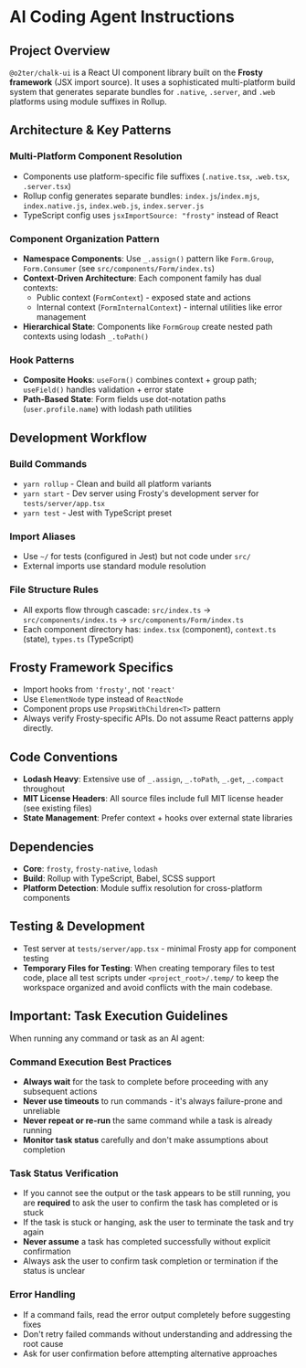 # AI Coding Agent Instructions

## Project Overview
`@o2ter/chalk-ui` is a React UI component library built on the **Frosty framework** (JSX import source). It uses a sophisticated multi-platform build system that generates separate bundles for `.native`, `.server`, and `.web` platforms using module suffixes in Rollup.

## Architecture & Key Patterns

### Multi-Platform Component Resolution
- Components use platform-specific file suffixes (`.native.tsx`, `.web.tsx`, `.server.tsx`)
- Rollup config generates separate bundles: `index.js`/`index.mjs`, `index.native.js`, `index.web.js`, `index.server.js`
- TypeScript config uses `jsxImportSource: "frosty"` instead of React

### Component Organization Pattern
- **Namespace Components**: Use `_.assign()` pattern like `Form.Group`, `Form.Consumer` (see `src/components/Form/index.ts`)
- **Context-Driven Architecture**: Each component family has dual contexts:
  - Public context (`FormContext`) - exposed state and actions
  - Internal context (`FormInternalContext`) - internal utilities like error management
- **Hierarchical State**: Components like `FormGroup` create nested path contexts using lodash `_.toPath()`

### Hook Patterns
- **Composite Hooks**: `useForm()` combines context + group path; `useField()` handles validation + error state
- **Path-Based State**: Form fields use dot-notation paths (`user.profile.name`) with lodash path utilities

## Development Workflow

### Build Commands
- `yarn rollup` - Clean and build all platform variants
- `yarn start` - Dev server using Frosty's development server for `tests/server/app.tsx`
- `yarn test` - Jest with TypeScript preset

### Import Aliases
- Use `~/` for tests (configured in Jest) but not code under `src/`
- External imports use standard module resolution

### File Structure Rules
- All exports flow through cascade: `src/index.ts` → `src/components/index.ts` → `src/components/Form/index.ts`
- Each component directory has: `index.tsx` (component), `context.ts` (state), `types.ts` (TypeScript)

## Frosty Framework Specifics
- Import hooks from `'frosty'`, not `'react'`
- Use `ElementNode` type instead of `ReactNode`
- Component props use `PropsWithChildren<T>` pattern
- Always verify Frosty-specific APIs. Do not assume React patterns apply directly.

## Code Conventions
- **Lodash Heavy**: Extensive use of `_.assign`, `_.toPath`, `_.get`, `_.compact` throughout
- **MIT License Headers**: All source files include full MIT license header (see existing files)
- **State Management**: Prefer context + hooks over external state libraries

## Dependencies
- **Core**: `frosty`, `frosty-native`, `lodash` 
- **Build**: Rollup with TypeScript, Babel, SCSS support
- **Platform Detection**: Module suffix resolution for cross-platform components

## Testing & Development
- Test server at `tests/server/app.tsx` - minimal Frosty app for component testing
- **Temporary Files for Testing**: When creating temporary files to test code, place all test scripts under `<project_root>/.temp/` to keep the workspace organized and avoid conflicts with the main codebase.

## **Important:** Task Execution Guidelines
When running any command or task as an AI agent:

### Command Execution Best Practices
- **Always wait** for the task to complete before proceeding with any subsequent actions
- **Never use timeouts** to run commands - it's always failure-prone and unreliable
- **Never repeat or re-run** the same command while a task is already running
- **Monitor task status** carefully and don't make assumptions about completion

### Task Status Verification
- If you cannot see the output or the task appears to be still running, you are **required** to ask the user to confirm the task has completed or is stuck
- If the task is stuck or hanging, ask the user to terminate the task and try again
- **Never assume** a task has completed successfully without explicit confirmation
- Always ask the user to confirm task completion or termination if the status is unclear

### Error Handling
- If a command fails, read the error output completely before suggesting fixes
- Don't retry failed commands without understanding and addressing the root cause
- Ask for user confirmation before attempting alternative approaches
